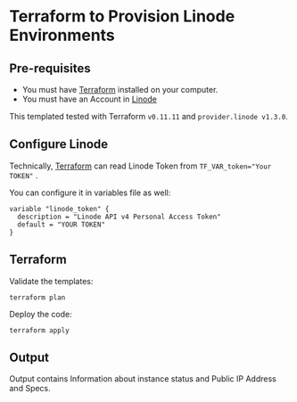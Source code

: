 # Terraform to Provision Linode Environments

## Pre-requisites

* You must have [Terraform](https://www.terraform.io/) installed on your computer.
* You must have an Account in [Linode](https://www.linode.com/)

This templated tested with Terraform `v0.11.11` and `provider.linode v1.3.0`.

## Configure Linode

Technically, [Terraform](https://www.terraform.io) can read Linode Token from `TF_VAR_token="Your TOKEN"` .

You can configure it in variables file as well:

```hcl
variable "linode_token" {
  description = "Linode API v4 Personal Access Token"
  default = "YOUR TOKEN"
}
```

## Terraform

Validate the templates:

```
terraform plan
```

Deploy the code:

```
terraform apply
```

## Output

Output contains Information about instance status and Public IP Address and Specs.

